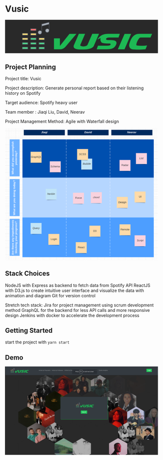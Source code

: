 # Vusic

!["Vusic"](https://github.com/JIAQI13/FinalProject/blob/master/doc/vusic.png)

## Project Planning

Project title: Vusic

Project description: Generate personal report based on their listening history on Spotify

Target audience: Spotify heavy user

Team member : Jiaqi Liu, David, Neerav

Project Management Method: Agile with Waterfall design

!["DailyStandUpMeeting"](https://github.com/JIAQI13/FinalProject/blob/master/doc/daily%20scrum.png)

## Stack Choices

NodeJS with Express as backend to fetch data from Spotify API
ReactJS with D3.js to create intuitive user interface and visualize the data with animation and diagram
Git for version control

Stretch tech stack:
Jira for project management using scrum development method
GraphQL for the backend for less API calls and more responsive design
Jenkins with docker to accelerate the development process

## Getting Started

start the project with `yarn start`

## Demo

!["HomePage"](https://github.com/JIAQI13/FinalProject/blob/master/doc/Home.png)
